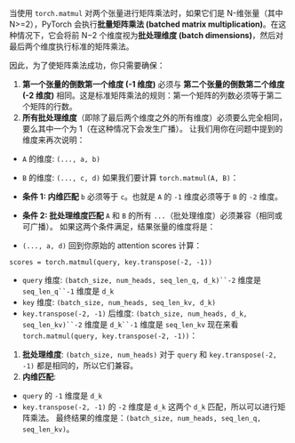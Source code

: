 当使用 `torch.matmul` 对两个张量进行矩阵乘法时，如果它们是 N-维张量（其中 N>=2），PyTorch 会执行**批量矩阵乘法 (batched matrix multiplication)**。在这种情况下，它会将前 N−2 个维度视为**批处理维度 (batch dimensions)**，然后对最后两个维度执行标准的矩阵乘法。

因此，为了使矩阵乘法成功，你只需要确保：

1. **第一个张量的倒数第一个维度 (-1 维度)** 必须与 **第二个张量的倒数第二个维度 (-2 维度)** 相同。这是标准矩阵乘法的规则：第一个矩阵的列数必须等于第二个矩阵的行数。
2. **所有批处理维度**（即除了最后两个维度之外的所有维度）必须要么完全相同，要么其中一个为 1（在这种情况下会发生广播）。
让我们用你在问题中提到的维度来再次说明：

- `A` 的维度: `(..., a, b)`
- `B` 的维度: `(..., c, d)`
如果我们要计算 `torch.matmul(A, B)`：

- **条件 1: 内维匹配**
`b` 必须等于 `c`。也就是 `A` 的 `-1` 维度必须等于 `B` 的 `-2` 维度。
- **条件 2: 批处理维度匹配**
`A` 和 `B` 的所有 `...`（批处理维度）必须兼容（相同或可广播）。
如果这两个条件满足，结果张量的维度将是：

- `(..., a, d)`
回到你原始的 attention scores 计算：

`scores = torch.matmul(query, key.transpose(-2, -1))`

- `query` 维度: `(batch_size, num_heads, seq_len_q, d_k)``-2` 维度是 `seq_len_q``-1` 维度是 `d_k`
- `key` 维度: `(batch_size, num_heads, seq_len_kv, d_k)`
- `key.transpose(-2, -1)` 后维度: `(batch_size, num_heads, d_k, seq_len_kv)``-2` 维度是 `d_k``-1` 维度是 `seq_len_kv`
现在来看 `torch.matmul(query, key.transpose(-2, -1))`：

1. **批处理维度**: `(batch_size, num_heads)` 对于 `query` 和 `key.transpose(-2, -1)` 都是相同的，所以它们兼容。
2. **内维匹配**:
- `query` 的 `-1` 维度是 `d_k`
- `key.transpose(-2, -1)` 的 `-2` 维度是 `d_k`
这两个 `d_k` 匹配，所以可以进行矩阵乘法。
最终结果的维度是：`(batch_size, num_heads, seq_len_q, seq_len_kv)`。

